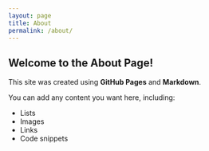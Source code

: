 ```yaml
---
layout: page
title: About
permalink: /about/
---
```


## Welcome to the About Page!

This site was created using **GitHub Pages** and **Markdown**.

You can add any content you want here, including:
- Lists
- Images
- Links
- Code snippets
